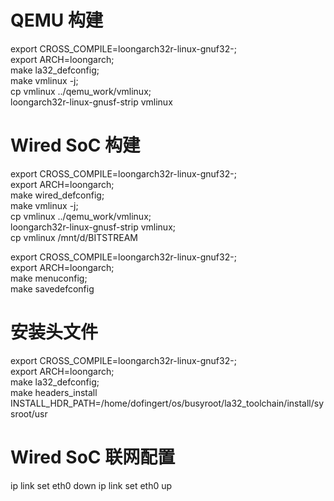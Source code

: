 # QEMU 构建
export CROSS_COMPILE=loongarch32r-linux-gnuf32-; \
export ARCH=loongarch; \
make la32_defconfig; \
make vmlinux -j; \
cp vmlinux ../qemu_work/vmlinux; \
loongarch32r-linux-gnusf-strip vmlinux

# Wired SoC 构建
export CROSS_COMPILE=loongarch32r-linux-gnuf32-; \
export ARCH=loongarch; \
make wired_defconfig; \
make vmlinux -j; \
cp vmlinux ../qemu_work/vmlinux; \
loongarch32r-linux-gnusf-strip vmlinux; \
cp vmlinux /mnt/d/BITSTREAM

export CROSS_COMPILE=loongarch32r-linux-gnuf32-; \
export ARCH=loongarch; \
make menuconfig; \
make savedefconfig

# 安装头文件
export CROSS_COMPILE=loongarch32r-linux-gnuf32-; \
export ARCH=loongarch; \
make la32_defconfig; \
make headers_install INSTALL_HDR_PATH=/home/dofingert/os/busyroot/la32_toolchain/install/sysroot/usr

# Wired SoC 联网配置
ip link set eth0 down
ip link set eth0 up